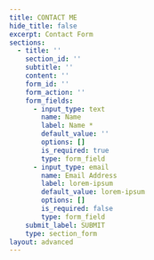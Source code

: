 ```yaml
---
title: CONTACT ME
hide_title: false
excerpt: Contact Form
sections:
  - title: ''
    section_id: ''
    subtitle: ''
    content: ''
    form_id: ''
    form_action: ''
    form_fields:
      - input_type: text
        name: Name
        label: Name *
        default_value: ''
        options: []
        is_required: true
        type: form_field
      - input_type: email
        name: Email Address
        label: lorem-ipsum
        default_value: lorem-ipsum
        options: []
        is_required: false
        type: form_field
    submit_label: SUBMIT
    type: section_form
layout: advanced
---
```

